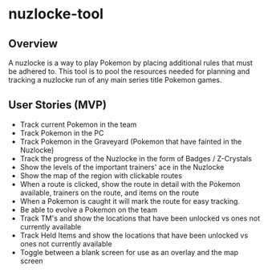 # nuzlocke-tool

## Overview
A nuzlocke is a way to play Pokemon by placing additional rules that must be adhered to.  This tool is to pool the resources needed for planning and tracking a nuzlocke run of any main series title Pokemon games.

## User Stories (MVP)
 - Track current Pokemon in the team 
 - Track Pokemon in the PC
 - Track Pokemon in the Graveyard (Pokemon that have fainted in the Nuzlocke)
 - Track the progress of the Nuzlocke in the form of Badges / Z-Crystals
 - Show the levels of the important trainers' ace in the Nuzlocke
 - Show the map of the region with clickable routes
 - When a route is clicked, show the route in detail with the Pokemon available, trainers on the route, and items on the route
 - When a Pokemon is caught it will mark the route for easy tracking.
 - Be able to evolve a Pokemon on the team
 - Track TM's and show the locations that have been unlocked vs ones not currently available
 - Track Held Items and show the locations that have been unlocked vs ones not currently available
 - Toggle between a blank screen for use as an overlay and the map screen
